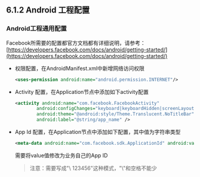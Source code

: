 ## 6.1.2 Android 工程配置

### Android工程通用配置

Facebook所需要的配置都官方文档都有详细说明，请参考：[https://developers.facebook.com/docs/android/getting-started/](https://developers.facebook.com/docs/android/getting-started/)

* 权限配置，在AndroidManifest.xml中新增网络访问权限

  ```xml
  <uses-permission android:name="android.permission.INTERNET"/>
  ```

* Activity 配置，在Application节点中添加如下activity配置

  ```xml
  <activity android:name="com.facebook.FacebookActivity"
          android:configChanges="keyboard|keyboardHidden|screenLayout|screenSize|orientation"
          android:theme="@android:style/Theme.Translucent.NoTitleBar"
          android:label="@string/app_name" />
  ```

* App Id 配置，在Application节点中添加如下配置，其中值为字符串类型

  ```xml
  <meta-data android:name="com.facebook.sdk.ApplicationId" android:value="\ 123456"/>
  ```

  需要将value值修改为业务自己的App ID
  
  > 注意：需要写成"\\ 123456"这种模式，"\\"和空格不能少